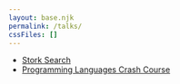 ```yaml
---
layout: base.njk
permalink: /talks/
cssFiles: []
---
```


- [Stork Search](/talks/stork)
- [Programming Languages Crash Course](/talks/pl)
